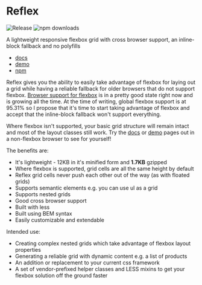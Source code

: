 # Reflex

![Release](https://img.shields.io/github/release/leejordan/reflex.svg)
![npm downloads](https://img.shields.io/npm/dm/reflex-grid.svg)

A lightweight responsive flexbox grid with cross browser support, an inline-block fallback and no polyfills

*   [docs](http://leejordan.github.io/reflex/docs)
*   [demo](http://leejordan.github.io/reflex/docs/demo.html)
*   [npm](https://www.npmjs.com/package/reflex-grid)

Reflex gives you the ability to easily take advantage of flexbox for laying out a grid while having a reliable fallback for older browsers that do not support flexbox. [Browser support for flexbox](http://caniuse.com/#search=flex) is in a pretty good state right now and is growing all the time. At the time of writing, global flexbox support is at 95.31% so I propose that it's time to start taking advantage of flexbox and accept that the inline-block fallback won't support everything.

Where flexbox isn't supported, your basic grid structure will remain intact and most of the layout classes still work. Try the [docs](http://leejordan.github.io/reflex/docs) or [demo](http://leejordan.github.io/reflex/docs/demo.html) pages out in a non-flexbox browser to see for yourself!

The benefits are:

*   It's lightweight - 12KB in it's minified form and **1.7KB** gzipped
*   Where flexbox is supported, grid cells are all the same height by default
*   Reflex grid cells never push each other out of the way (as with floated grids)
*   Supports semantic elements e.g. you can use ul as a grid
*   Supports nested grids
*   Good cross browser support
*   Built with less
*   Built using BEM syntax
*   Easily customizable and extendable

Intended use:

*   Creating complex nested grids which take advantage of flexbox layout properties
*   Generating a reliable grid with dynamic content e.g. a list of products
*   An addition or replacement to your current css framework
*   A set of vendor-prefixed helper classes and LESS mixins to get your flexbox solution off the ground faster
